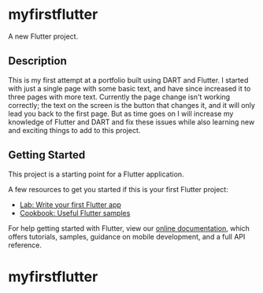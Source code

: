 # myfirstflutter

A new Flutter project.

## Description
This is my first attempt at a portfolio built using DART and Flutter. I started with just a single page with some basic text, and have since increased it to three pages with more text. Currently the page change isn't working correctly; the text on the screen is the button that changes it, and it will only lead you back to the first page. But as time goes on I will increase my knowledge of Flutter and DART and fix these issues while also learning new and exciting things to add to this project.

## Getting Started

This project is a starting point for a Flutter application.

A few resources to get you started if this is your first Flutter project:

- [Lab: Write your first Flutter app](https://flutter.dev/docs/get-started/codelab)
- [Cookbook: Useful Flutter samples](https://flutter.dev/docs/cookbook)

For help getting started with Flutter, view our
[online documentation](https://flutter.dev/docs), which offers tutorials,
samples, guidance on mobile development, and a full API reference.
# myfirstflutter
